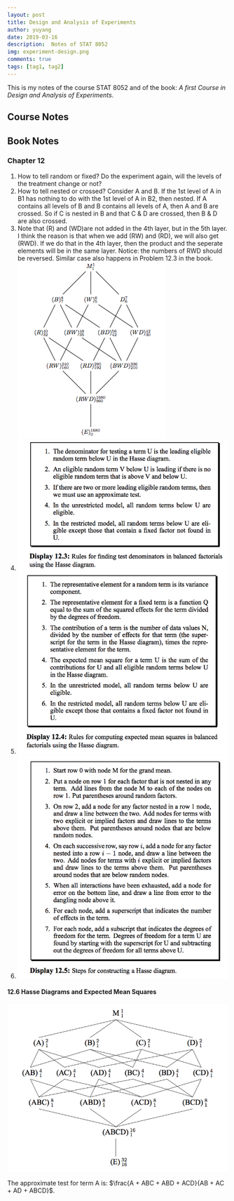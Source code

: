 ```yaml
---
layout: post
title: Design and Analysis of Experiments
author: yuyang
date: 2019-03-16
description:  Notes of STAT 8052
img: experiment-design.png
comments: true
tags: [tag1, tag2]
---
```

This is my notes of the course STAT 8052 and of the book: *A first Course in Design and Analysis of Experiments*.

## Course Notes


## Book Notes

### Chapter 12
1. How to tell random or fixed?
    Do the experiment again, will the levels of the treatment change or not?
2. How to tell nested or crossed?
    Consider A and B. If the 1st level of A in B1 has nothing to do with the 1st level of A in B2, then nested. If A contains all levels of B and B contains all levels of A, then A and B are crossed. So if C is nested in B and that C & D are crossed, then B & D are also crossed. 
3. Note that (R) and (WD)are not added in the 4th layer, but in the 5th layer. I think the reason is that when we add (RW) and (RD), we will also get (RWD). If we do that in the 4th layer, then the product and the seperate elements will be in the same layer. Notice: the numbers of RWD should be reversed. Similar case also happens in Problem 12.3 in the book.
    ![](/assets/img/hasse2.png)
4. ![Denominators](/assets/img/denominator-steps.png)
5. ![MSE](/assets/img/mse-steps.png)
6. ![hasse](/assets/img/hasse-steps.png)

#### 12.6 Hasse Diagrams and Expected Mean Squares

![Figure 12.2](/assets/img/hasse1.png)

The approximate test for term A is: $\frac{A + ABC + ABD + ACD}{AB + AC + AD + ABCD}$.
